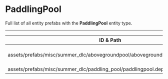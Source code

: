 # PaddlingPool
Full list of all <Badge type="warning" text="2"/> entity prefabs with the **PaddlingPool** entity type.

---
| ID & Path |
| --- |
| <a href="#2030353082"><Badge id="2030353082" type="tip" text="#"/></a> <Badge type="tip" text="2030353082"/> <Badge type="info" text="Poolable"/> <Badge type="info" text="Model"/> <Badge type="info" text="GroundWatch"/> <Badge type="info" text="DestroyOnGroundMissing"/> <Badge type="info" text="Deployable"/> <Badge type="info" text="Gibbable"/> <Badge type="info" text="Construction"/> <Badge type="info" text="DeployableDecay"/> <Badge type="info" text="Rust.PropRenderer"/> <Badge type="info" text="EntityFlag_Toggle"/> <Badge type="info" text="RealmedRemove"/> <Badge type="info" text="DeployableDecay"/> <br> assets/prefabs/misc/summer_dlc/abovegroundpool/abovegroundpool.deployed.prefab |
| <a href="#1462241537"><Badge id="1462241537" type="tip" text="#"/></a> <Badge type="tip" text="1462241537"/> <Badge type="info" text="Poolable"/> <Badge type="info" text="Model"/> <Badge type="info" text="GroundWatch"/> <Badge type="info" text="DestroyOnGroundMissing"/> <Badge type="info" text="Deployable"/> <Badge type="info" text="Gibbable"/> <Badge type="info" text="Construction"/> <Badge type="info" text="DeployableDecay"/> <Badge type="info" text="Rust.PropRenderer"/> <Badge type="info" text="EntityFlag_Toggle"/> <Badge type="info" text="RealmedRemove"/> <Badge type="info" text="DeployableDecay"/> <br> assets/prefabs/misc/summer_dlc/paddling_pool/paddlingpool.deployed.prefab |
